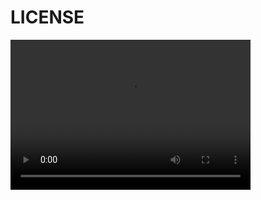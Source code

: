 
# LICENSE

<video width="384" height="240" controls>
  <source src="/media/LICENSE.mp4" type="video/mp4"/>
</video>
